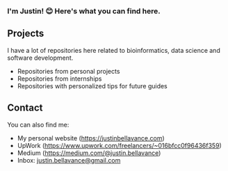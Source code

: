### I'm Justin! :blush: Here's what you can find here.

## Projects
I have a lot of repositories here related to bioinformatics, data science and software development.
- Repositories from personal projects
- Repositories from internships
- Repositories with personalized tips for future guides 

## Contact
You can also find me:
- My personal website (https://justinbellavance.com)
- UpWork (https://www.upwork.com/freelancers/~016bfcc0f96436f359)
- Medium (https://medium.com/@justin.bellavance)
- Inbox: justin.bellavance@gmail.com
